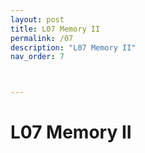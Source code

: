 ```yaml
---
layout: post
title: L07 Memory II
permalink: /07
description: "L07 Memory II"
nav_order: 7



---
```


# L07 Memory II